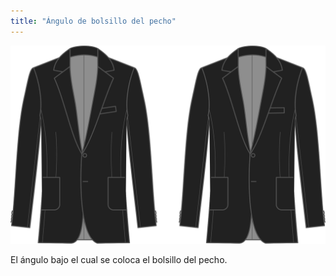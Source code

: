 ```yaml
---
title: "Ángulo de bolsillo del pecho"
---
```


![Ángulo de bolsillo del pecho](chestpocketangle.svg)

El ángulo bajo el cual se coloca el bolsillo del pecho.




